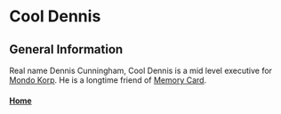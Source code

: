 # Cool Dennis

## General Information
Real name Dennis Cunningham, Cool Dennis is a mid level executive for [Mondo Korp](). He is a longtime friend of [Memory Card](../Characters/MemoryCard.md).

#### [Home](Contacts.md)